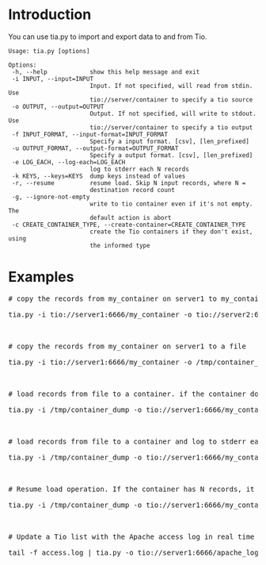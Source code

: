 # Introduction #
You can use tia.py to import and export data to and from Tio.

```
Usage: tia.py [options]

Options:
 -h, --help            show this help message and exit
 -i INPUT, --input=INPUT
                       Input. If not specified, will read from stdin. Use
                       tio://server/container to specify a tio source
 -o OUTPUT, --output=OUTPUT
                       Output. If not specified, will write to stdout. Use
                       tio://server/container to specify a tio output
 -f INPUT_FORMAT, --input-format=INPUT_FORMAT
                       Specify a input format. [csv], [len_prefixed]
 -u OUTPUT_FORMAT, --output-format=OUTPUT_FORMAT
                       Specify a output format. [csv], [len_prefixed]
 -e LOG_EACH, --log-each=LOG_EACH
                       log to stderr each N records
 -k KEYS, --keys=KEYS  dump keys instead of values
 -r, --resume          resume load. Skip N input records, where N =
                       destination record count
 -g, --ignore-not-empty
                       write to tio container even if it's not empty. The
                       default action is abort
 -c CREATE_CONTAINER_TYPE, --create-container=CREATE_CONTAINER_TYPE
                       create the Tio containers if they don't exist, using
                       the informed type

```

# Examples #

<pre>
# copy the records from my_container on server1 to my_container_copy on server2<br>
tia.py -i tio://server1:6666/my_container -o tio://server2:6666/my_container_copy<br>
<br>
# copy the records from my_container on server1 to a file<br>
tia.py -i tio://server1:6666/my_container -o /tmp/container_dump<br>
<br>
# load records from file to a container. if the container doesn't exist, create it as a volatile_list<br>
tia.py -i /tmp/container_dump -o tio://server1:6666/my_container -c volatile_list<br>
<br>
# load records from file to a container and log to stderr each 1000 records<br>
tia.py -i /tmp/container_dump -o tio://server1:6666/my_container -e 1000<br>
<br>
# Resume load operation. If the container has N records, it will skip the N first records on file<br>
tia.py -i /tmp/container_dump -o tio://server1:6666/my_container -r<br>
<br>
# Update a Tio list with the Apache access log in real time<br>
tail -f access.log | tia.py -o tio://server1:6666/apache_log_real_time -c volatile_list<br>
</pre>